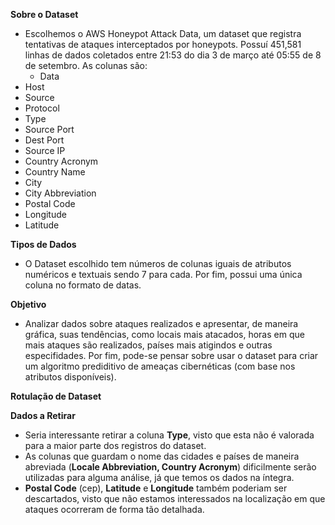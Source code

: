 **Sobre o Dataset**
- Escolhemos o AWS Honeypot Attack Data, um dataset que registra tentativas de ataques interceptados por honeypots. Possuí 451,581 linhas de dados coletados entre 21:53 do dia 3 de março até 05:55 de 8 de setembro.
As colunas são:
  - Data
- Host
- Source
- Protocol
- Type
- Source Port
- Dest Port
- Source IP
- Country Acronym
- Country Name
- City
- City Abbreviation
- Postal Code
- Longitude
- Latitude


**Tipos de Dados**
- O Dataset escolhido tem números de colunas iguais de atributos numéricos e textuais sendo 7 para cada. Por fim, possui uma única coluna no formato de datas.

**Objetivo**
- Analizar dados sobre ataques realizados e apresentar, de maneira gráfica, suas tendências, como locais mais atacados, horas em que mais ataques são realizados, países mais atigindos e outras especifidades. Por fim, pode-se pensar sobre usar o dataset para criar um algoritmo prediditivo de ameaças cibernéticas (com base nos atributos disponíveis).

**Rotulação de Dataset**

**Dados a Retirar**
- Seria interessante retirar a coluna **Type**, visto que esta não é valorada para a maior parte dos registros do dataset. 
- As colunas que guardam o nome das cidades e países de maneira abreviada (**Locale Abbreviation, Country Acronym**) dificilmente serão utilizadas para alguma análise, já que temos os dados na íntegra. 
- **Postal Code** (cep), **Latitude** e **Longitude** também poderiam ser descartados, visto que não estamos interessados na localização em que ataques ocorreram de forma tão detalhada.
